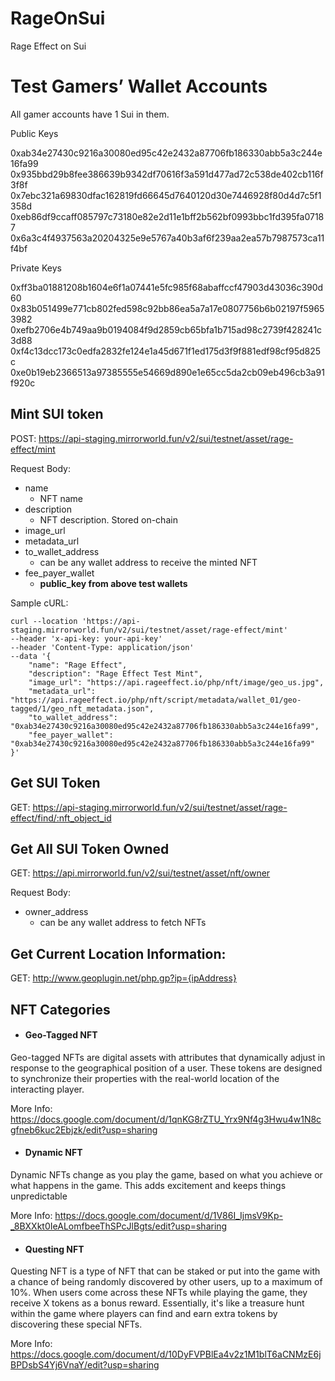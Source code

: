 # RageOnSui
Rage Effect on Sui

# Test Gamers’ Wallet Accounts

All gamer accounts have 1 Sui in them.

Public Keys

0xab34e27430c9216a30080ed95c42e2432a87706fb186330abb5a3c244e16fa99
0x935bbd29b8fee386639b9342df70616f3a591d477ad72c538de402cb116f3f8f
0x7ebc321a69830dfac162819fd66645d7640120d30e7446928f80d4d7c5f1358d
0xeb86df9ccaff085797c73180e82e2d11e1bff2b562bf0993bbc1fd395fa07187
0x6a3c4f4937563a20204325e9e5767a40b3af6f239aa2ea57b7987573ca11f4bf

Private Keys

0xff3ba01881208b1604e6f1a07441e5fc985f68abaffccf47903d43036c390d60
0x83b051499e771cb802fed598c92bb86ea5a7a17e0807756b6b02197f59653982
0xefb2706e4b749aa9b0194084f9d2859cb65bfa1b715ad98c2739f428241c3d88
0xf4c13dcc173c0edfa2832fe124e1a45d671f1ed175d3f9f881edf98cf95d825c
0xe0b19eb2366513a97385555e54669d890e1e65cc5da2cb09eb496cb3a91f920c

## Mint SUI token

POST: https://api-staging.mirrorworld.fun/v2/sui/testnet/asset/rage-effect/mint

Request Body:

- name
    - NFT name
- description
    - NFT description. Stored on-chain
- image_url
- metadata_url
- to_wallet_address
    - can be any wallet address to receive the minted NFT
- fee_payer_wallet
    - **public_key from above test wallets**

Sample cURL:

```
curl --location 'https://api-staging.mirrorworld.fun/v2/sui/testnet/asset/rage-effect/mint'
--header 'x-api-key: your-api-key'
--header 'Content-Type: application/json'
--data '{
    "name": "Rage Effect",
    "description": "Rage Effect Test Mint",
    "image_url": "https://api.rageeffect.io/php/nft/image/geo_us.jpg",
    "metadata_url": "https://api.rageeffect.io/php/nft/script/metadata/wallet_01/geo-tagged/1/geo_nft_metadata.json",
    "to_wallet_address": "0xab34e27430c9216a30080ed95c42e2432a87706fb186330abb5a3c244e16fa99",
    "fee_payer_wallet": "0xab34e27430c9216a30080ed95c42e2432a87706fb186330abb5a3c244e16fa99"
}'
```

## Get SUI Token

GET: https://api-staging.mirrorworld.fun/v2/sui/testnet/asset/rage-effect/find/:nft_object_id

## Get All SUI Token Owned

GET: https://api.mirrorworld.fun/v2/sui/testnet/asset/nft/owner

Request Body:
-   owner_address
    - can be any wallet address to fetch NFTs

## Get Current Location Information:

GET: http://www.geoplugin.net/php.gp?ip={ipAddress}


## NFT Categories

- #### Geo-Tagged NFT
Geo-tagged NFTs are digital assets with attributes that dynamically adjust in response to the geographical position of a user. These tokens are designed to synchronize their properties with the real-world location of the interacting player.

More Info: https://docs.google.com/document/d/1qnKG8rZTU_Yrx9Nf4g3Hwu4w1N8cgfneb6kuc2Ebjzk/edit?usp=sharing

- #### Dynamic NFT
Dynamic NFTs change as you play the game, based on what you achieve or what happens in the game. This adds excitement and keeps things unpredictable

More Info: https://docs.google.com/document/d/1V86I_IjmsV9Kp-_8BXXkt0IeALomfbeeThSPcJlBgts/edit?usp=sharing 

- #### Questing NFT
Questing NFT is a type of NFT that can be staked or put into the game with a chance of being randomly discovered by other users, up to a maximum of 10%. When users come across these NFTs while playing the game, they receive X tokens as a bonus reward. Essentially, it's like a treasure hunt within the game where players can find and earn extra tokens by discovering these special NFTs.

More Info: https://docs.google.com/document/d/10DyFVPBlEa4v2z1M1blT6aCNMzE6jBPDsbS4Yj6VnaY/edit?usp=sharing

